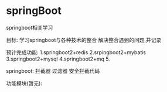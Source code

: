 # springBoot
springboot相关学习

目标:
学习springboot与各种技术的整合
解决整合遇到的问题,并记录

预计完成功能:
1.springboot2+redis
2.srpingboot2+mybatis
3.springboot2+mysql
4.springboot2+mq
5.


springboot:
拦截器
过滤器
安全拦截代码


功能模块(暂无):
